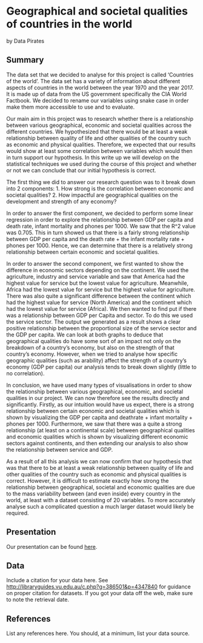 Geographical and societal qualities of countries in the world
================
by Data Pirates

## Summary

The data set that we decided to analyse for this project is called
‘Countries of the world’. The data set has a variety of information
about different aspects of countries in the world between the year 1970
and the year 2017. It is made up of data from the US government
specifically the CIA World Factbook. We decided to rename our variables
using snake case in order make them more accessible to use and to
evaluate.

Our main aim in this project was to research whether there is a
relationship between various geographical, economic and societal
qualities across the different countries. We hypothesized that there
would be at least a weak relationship between quality of life and other
qualities of the country such as economic and physical qualities.
Therefore, we expected that our results would show at least some
correlation between variables which would then in turn support our
hypothesis. In this write up we will develop on the statistical
techniques we used during the course of this project and whether or not
we can conclude that our initial hypothesis is correct.

The first thing we did to answer our research question was to it break
down into 2 components: 1. How strong is the correlation between
economic and societal qualities? 2. How impactful are geographical
qualities on the development and strength of any economy?

In order to answer the first component, we decided to perform some
linear regression in order to explore the relationship between GDP per
capita and death rate, infant mortality and phones per 1000. We saw that
the R^2 value was 0.705. This in turn showed us that there is a fairly
strong relationship between GDP per capita and the death rate + the
infant mortality rate + phones per 1000. Hence, we can determine that
there is a relatively strong relationship between certain economic and
societal qualities.

In order to answer the second component, we first wanted to show the
difference in economic sectors depending on the continent. We used the
agriculture, industry and service variable and saw that America had the
highest value for service but the lowest value for agriculture.
Meanwhile, Africa had the lowest value for service but the highest value
for agriculture. There was also quite a significant difference between
the continent which had the highest value for service (North America)
and the continent which had the lowest value for service (Africa). We
then wanted to find put if there was a relationship between GDP per
Capita and sector. To do this we used the service sector. The output we
generated as a result shows a clear positive relationship between the
proportional size of the service sector and the GDP per capita. We can
look at both graphs to deduce that geographical qualities do have some
sort of an impact not only on the breakdown of a country’s economy, but
also on the strength of that country’s economy. However, when we tried
to analyse how specific geographic qualities (such as arability) affect
the strength of a country’s economy (GDP per capita) our analysis tends
to break down slightly (little to no correlation).

In conclusion, we have used many types of visualisations in order to
show the relationship between various geographical, economic, and
societal qualities in our project. We can now therefore see the results
directly and significantly. Firstly, as our intuition would have us
expect, there is a strong relationship between certain economic and
societal qualities which is shown by visualizing the GDP per capita and
deathrate + infant mortality + phones per 1000. Furthermore, we saw that
there was a quite a strong relationship (at least on a continental
scale) between geographical qualities and economic qualities which is
shown by visualizing different economic sectors against continents, and
then extending our analysis to also show the relationship between
service and GDP.

As a result of all this analysis we can now confirm that our hypothesis
that was that there to be at least a weak relationship between quality
of life and other qualities of the country such as economic and physical
qualities is correct. However, it is difficult to estimate exactly how
strong the relationship between geographical, societal and economic
qualities are due to the mass variability between (and even inside)
every country in the world, at least with a dataset consisting of 20
variables. To more accurately analyse such a complicated question a much
larger dataset would likely be required.

## Presentation

Our presentation can be found [here](presentation/presentation.html).

## Data

Include a citation for your data here. See
<http://libraryguides.vu.edu.au/c.php?g=386501&p=4347840> for guidance
on proper citation for datasets. If you got your data off the web, make
sure to note the retrieval date.

## References

List any references here. You should, at a minimum, list your data
source.
